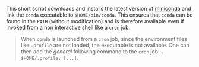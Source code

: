 This short script downloads and installs the latest version of [miniconda](https://docs.conda.io/en/latest/miniconda.html) and link the `conda` executable to `$HOME/bin/conda`. This ensures that `conda` can be found in the `PATH` (without modification) and is therefore available even if invoked from a non interactive shell like a `cron` job.
> When `conda` is launched from a `cron` job, since the environment files like `.profile` are not loaded, the executable is not available. One can then add the _general_ following command to the `cron` job: `. $HOME/.profile; [...]`.